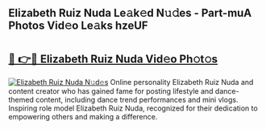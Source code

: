 ## Elizabeth Ruiz Nuda Le𝚊k𝚎d N𝚞𝚍es - Part-muA Photos Vid𝚎o Le𝚊ks hzeUF

# <h2><a href="http://fbc8tb.evod.top/?m=Elizabeth+Ruiz+Nuda">🔗 👉🔴 Elizabeth Ruiz Nuda Vid𝚎o Ph𝚘t𝚘s</a></h2>

[![Elizabeth Ruiz Nuda N𝚞d𝚎s](https://i.imgur.com/8V9OHl7.gif)](http://fbc8tb.evod.top/?m=Elizabeth+Ruiz+Nuda)
Online personality Elizabeth Ruiz Nuda and content creator who has gained fame for posting lifestyle and dance-themed content, including dance trend performances and mini vlogs. Inspiring role model Elizabeth Ruiz Nuda, recognized for their dedication to empowering others and making a difference. 
